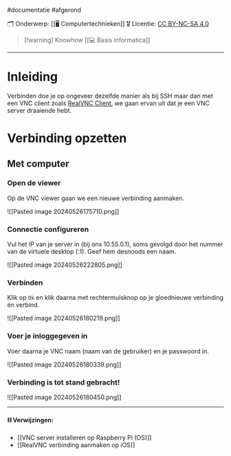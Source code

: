 #documentatie  #afgerond

🗂️ Onderwerp: [[🖥️ Computertechnieken]]
🎖️ Licentie: [CC BY-NC-SA 4.0](https://creativecommons.org/licenses/by-nc-sa/4.0/)

>[!warning] Knowhow
>[[💻 Basis informatica]]

---
# Inleiding

Verbinden doe je op ongeveer dezelfde manier als bij SSH maar dan met een VNC client zoals [RealVNC Client](https://www.realvnc.com/en/connect/download/viewer/), we gaan ervan uit dat je een VNC server draaiende hebt.

# Verbinding opzetten
## Met computer
### Open de viewer
Op de VNC viewer gaan we een nieuwe verbinding aanmaken. 

![[Pasted image 20240526175710.png]]

### Connectie configureren
Vul het IP van je server in (bij ons 10.55.0.1), soms gevolgd door het nummer van de virtuele desktop (:1). Geef hem desnoods een naam.

![[Pasted image 20240526222805.png]]


### Verbinden
Klik op `Ok` en klik daarna met rechtermuisknop op je gloednieuwe verbinding en verbind.

![[Pasted image 20240526180219.png]]
### Voer je inloggegeven in
Voer daarna je VNC naam (naam van de gebruiker) en je passwoord in.


![[Pasted image 20240526180339.png]]

### Verbinding is tot stand gebracht!

![[Pasted image 20240526180450.png]]

---
#### **⛓️ Verwijzingen:**
* [[VNC server installeren op Raspberry Pi (OS)]]
* [[RealVNC verbinding aanmaken op iOS]]
